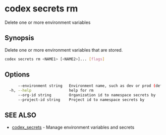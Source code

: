 # codex secrets rm

Delete one or more environment variables

## Synopsis

Delete one or more environment variables that are stored.

```bash
codex secrets rm <NAME1> [<NAME2>]... [flags]
```

## Options

```bash
      --environment string   Environment name, such as dev or prod (default "dev")
  -h, --help                 help for rm
      --org-id string        Organization id to namespace secrets by
      --project-id string    Project id to namespace secrets by
```

## SEE ALSO

* [codex_secrets](./codex_secrets.md)  - Manage environment variables and secrets

